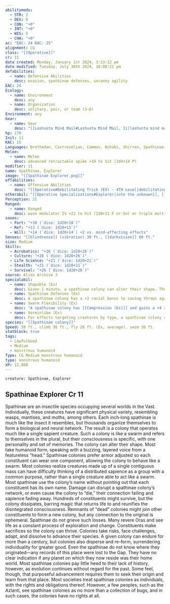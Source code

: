 ```yaml
---
abilitymods:
  - STR: 3
  - DEX: 8
  - CON: "+0"
  - INT: "+0"
  - WIS: 5
  - CHA: "+0"
ac: "EAC: 24 KAC: 25"
alignment: CG
class: "[[Operative]]"
cr: 11
date created: Monday, January 1st 2024, 3:13:12 pm
date modified: Tuesday, July 30th 2024, 10:08:21 pm
defabilities:
  - name: Defensive Abilities
    desc: evasion, spathinae defenses, uncanny agility
EAC: 24
Ecology:
  - name: Environment
    desc: any
  - name: Organization
    desc: solitary, pair, or team (3–6)
Environment: any
Gear:
  - name: Gear
    desc: "[[Lashunta Mind Mail#Lashunta Mind Mail, Ii|lashunta mind mail II]] ([[Retractable Spike#Retractable Spike, Advanced|advanced retractable spikes]] [2], [[Force Field#Force Field, White|white force field]] (15 hp)"
hp: 170
Init: 11
KAC: 25
Languages: Brethedan, Castrovelian, Common, Nchaki, Shirren, Spathinae, Vesk
Melee:
  - name: Melee
    desc: advanced retractable spike +19 to hit (3d4+14 P)
modifier: 11
name: Spathinae, Explorer
image: "[[Spathinae Explorer.png]]"
offabilities:
  - name: Offensive Abilities
    desc: "[[Operative#Debilitating Trick (EX) - 4TH Level|debilitating trick]], [[Operative#Trick Attack (EX) - 1ST Level|trick attack]] +6d8, [[Operative#Triple Attack (EX) - 8TH Level|triple attack]]"
otherabil: "[[Operative Specializations#Explorer|into the unknown]], [[Operative Exploits]] ([[Operative Exploits#Ever Vigilant (EX)|ever vigilant]], [[Operative Exploits#Versatile Movement (EX)|versatile movement]]), shapable, [[Operative Specializations|Specialization]] ([[Operative Specializations#Explorer|Explorer]]) swarm flexibility, verminlike"
Perception: 21
Ranged:
  - name: Ranged
    desc: wave modulator IV +22 to hit (2d8+11 F or So) or triple multistage rifle +22 to hit (3d8+11 B)
saves:
  - Fort: "+10 (`dice: 1d20+10`)"
  - Ref: "+13 (`dice: 1d20+13`)"
  - Will: "+14 (`dice: 1d20+14`) +2 vs. mind-affecting effects"
Senses: "[[blindsense]] (vibration) 30 ft., [[darkvision]] 60 ft."
size: Medium
Skills:
  - Acrobatics: "+26 (`dice: 1d20+26`)"
  - Culture: "+26 (`dice: 1d20+26`)"
  - Life Science: "+21 (`dice: 1d20+21`)"
  - Stealth: "+21 (`dice: 1d20+21`)"
  - Survival: "+26 (`dice: 1d20+26`)"
source: Alien Archive 3
specialabil:
  - name: Shapable (Ex)
    desc: Given 1 minute, a spathinae colony can alter their shape. The colony can form and control up to four limbs. If the spathinae colony loses a limb, they can use this ability to “regrow” the limb. At least two of these limbs must be used for locomotion, or the colony’s land speed is reduced by 10 feet. If the colony has multiple limbs that operate like arms and hands, they can hold more objects at the ready, but they can’t make additional attacks. A spathinae colony can alter their shape to use armor and gear normally designed for almost any Small or Medium creature. However, a spathinae colony wearing armor not adjusted for them or powered armor can use neither their swarm flexibility ability nor the colony’s natural fly speed.
  - name: Spathinae Defenses (Ex)
    desc: A spathinae colony has a +2 racial bonus to saving throws against bleed, critical hit effects, paralysis, sleep, and stunning. An effect that states it has a greater effect on swarms works on a spathinae colony as if they were a swarm. However, the [[Swarm Defenses Ex]] universal creature rule does not apply to spathinae colonies.
  - name: Swarm Flexibility (Ex)
    desc: "A spathinae colony has [[Compression (Ex)]] and gains a +4 racial bonus to KAC: against bull rush, grapple, reposition, and trip combat maneuvers. In addition, the colony can always take 10 on the escape and tumble tasks of the Acrobatics: skill and gains a +4 racial bonus to Acrobatics: checks for those tasks."
  - name: Verminlike (Ex)
    desc: For effects targeting creatures by type, a spathinae colony counts as both monstrous humanoid and vermin (whichever type allows an ability to affect them for abilities that affect only one type, and whichever is worse for abilities that affect both types). The spathinae also gains a +2 racial bonus to saving throws against mind-affecting effects.
species: "[[Spathinae colony]]"
Speed: 50 ft., climb 30 ft., fly 20 ft. (Ex, average), swim 30 ft.
statblock: true
tags:
  - LawfulGood
  - Medium
  - monstrous humanoid
Type: CG Medium monstrous humanoid
type: monstrous humanoid
XP: 12,800
---
```


```statblock
creature: Spathinae, Explorer
```

## Spathinae Explorer Cr 11

Spathinae are an insectile species occupying several worlds in the Vast. Individually, these creatures have significant physical variety, resembling wasps, mantises, and moths, among others. Each inch‑long spathinae is much like the insect it resembles, but thousands organize themselves to form a biological and neural network. The result is a colony that operates much like a single sapient creature.
Such a colony is like a swarm and refers to themselves in the plural, but their consciousness is specific, with one personality and set of memories. The colony can alter their shape. Most take humanoid form, speaking with a buzzing, layered voice from a featureless “head.” Spathinae colonies prefer armor adjusted so each constituent can wear one component, allowing the colony to behave like a swarm.
Most colonies realize creatures made up of a single contiguous mass can have difficulty thinking of a distributed sapience as a group with a common purpose, rather than a single creature able to act like a swarm. Most spathinae use the colony’s name without pointing out that each constituent has its own name.
Damage can disrupt a spathinae colony’s network, or even cause the colony to “die,” their connection failing and sapience fading away. Hundreds of constituents might survive, but the colony dissipates, barring magic that returns life to and reunifies the disintegrated consciousness. Remnants of “dead” colonies might join other constituents to form a new colony, but any connection to the original is ephemeral.
Spathinae do not grieve such losses. Many revere Oras and see life as a constant process of exploration and change. Constituents make sacrifices so the colony can thrive. Colonies take risks, face challenges, adapt, and dissolve to advance their species. A given colony can endure for more than a century, but colonies also disperse and re-form, surrendering individuality for greater good.
Even the spathinae do not know where they originated—any records of this place were lost to the Gap. They have no clear indication if any planet on which they now reside was their home world. Most spathinae colonies pay little heed to their lack of history, however, as evolution continues without regard for the past. Some feel, though, that purposeful advancement requires them to seek their origin and learn from that place.
Most societies treat spathinae colonies as individuals, with the rights and obligations thereof. However, a few peoples, such as the Azlanti, see spathinae colonies as no more than a collection of bugs, and in such cases, the colonies have no rights at all.
